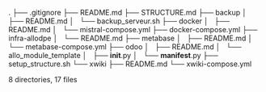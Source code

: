 .
├── .gitignore
├── README.md
├── STRUCTURE.md
├── backup
│   ├── README.md
│   └── backup_serveur.sh
├── docker
│   ├── README.md
│   └── mistral-compose.yml
├── docker-compose.yml
├── infra-allodpe
│   └── README.md
├── metabase
│   ├── README.md
│   └── metabase-compose.yml
├── odoo
│   ├── README.md
│   └── allo_module_template
│       ├── __init__.py
│       └── __manifest__.py
├── setup_structure.sh
└── xwiki
    ├── README.md
    └── xwiki-compose.yml

8 directories, 17 files
